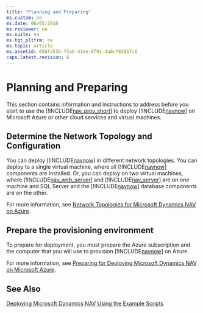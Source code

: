 ```yaml
---
title: "Planning and Preparing"
ms.custom: na
ms.date: 06/05/2016
ms.reviewer: na
ms.suite: na
ms.tgt_pltfrm: na
ms.topic: article
ms.assetid: 656fd53b-72ab-41ee-8f91-4a0cf82857c6
caps.latest.revision: 6
---
```

# Planning and Preparing
This section contains information and instructions to address before you start to use the [!INCLUDE[nav_prov_short](../dynamics-nav/includes/nav_prov_short_md.md)] to deploy [!INCLUDE[navnow](../dynamics-nav/includes/navnow_md.md)] on Microsoft Azure or other cloud services and virtual machines.  
  
## Determine the Network Topology and Configuration  
 You can deploy [!INCLUDE[navnow](../dynamics-nav/includes/navnow_md.md)] in different network topologies. You can deploy to a single virtual machine, where all [!INCLUDE[navnow](../dynamics-nav/includes/navnow_md.md)] components are installed. Or, you can deploy on two virtual machines, where [!INCLUDE[nav_web_server](../dynamics-nav/includes/nav_web_server_md.md)] and [!INCLUDE[nav_server](../dynamics-nav/includes/nav_server_md.md)] are on one machine and SQL Server and the [!INCLUDE[navnow](../dynamics-nav/includes/navnow_md.md)] database components are on the other.  
  
 For more information, see [Network Topologies for Microsoft Dynamics NAV on Azure](../dynamics-nav/Network-Topologies-for-Microsoft-Dynamics-NAV-on-Azure.md).  
  
## Prepare the provisioning environment  
 To prepare for deployment, you must prepare the Azure subscription and the computer that you will use to provision [!INCLUDE[navnow](../dynamics-nav/includes/navnow_md.md)] on Azure.  
  
 For more information, see [Preparing for Deploying Microsoft Dynamics NAV on Microsoft Azure](../dynamics-nav/Preparing-for-Deploying-Microsoft-Dynamics-NAV-on-Microsoft-Azure.md).  
  
## See Also  
 [Deploying Microsoft Dynamics NAV Using the Example Scripts](../dynamics-nav/Deploying-Microsoft-Dynamics-NAV-Using-the-Example-Scripts.md)